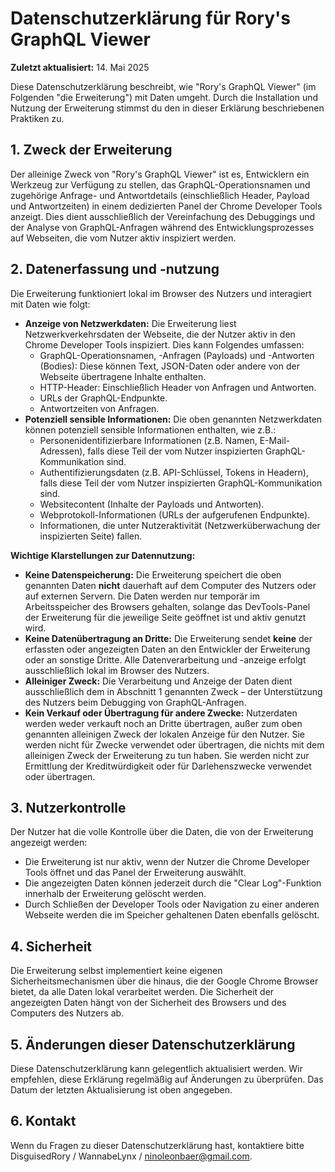 # Datenschutzerklärung für Rory's GraphQL Viewer

**Zuletzt aktualisiert:** 14. Mai 2025

Diese Datenschutzerklärung beschreibt, wie "Rory's GraphQL Viewer" (im Folgenden "die Erweiterung") mit Daten umgeht. Durch die Installation und Nutzung der Erweiterung stimmst du den in dieser Erklärung beschriebenen Praktiken zu.

## 1. Zweck der Erweiterung

Der alleinige Zweck von "Rory's GraphQL Viewer" ist es, Entwicklern ein Werkzeug zur Verfügung zu stellen, das GraphQL-Operationsnamen und zugehörige Anfrage- und Antwortdetails (einschließlich Header, Payload und Antwortzeiten) in einem dedizierten Panel der Chrome Developer Tools anzeigt. Dies dient ausschließlich der Vereinfachung des Debuggings und der Analyse von GraphQL-Anfragen während des Entwicklungsprozesses auf Webseiten, die vom Nutzer aktiv inspiziert werden.

## 2. Datenerfassung und -nutzung

Die Erweiterung funktioniert lokal im Browser des Nutzers und interagiert mit Daten wie folgt:

* **Anzeige von Netzwerkdaten:** Die Erweiterung liest Netzwerkverkehrsdaten der Webseite, die der Nutzer aktiv in den Chrome Developer Tools inspiziert. Dies kann Folgendes umfassen:
    * GraphQL-Operationsnamen, -Anfragen (Payloads) und -Antworten (Bodies): Diese können Text, JSON-Daten oder andere von der Webseite übertragene Inhalte enthalten.
    * HTTP-Header: Einschließlich Header von Anfragen und Antworten.
    * URLs der GraphQL-Endpunkte.
    * Antwortzeiten von Anfragen.
* **Potenziell sensible Informationen:** Die oben genannten Netzwerkdaten können potenziell sensible Informationen enthalten, wie z.B.:
    * Personenidentifizierbare Informationen (z.B. Namen, E-Mail-Adressen), falls diese Teil der vom Nutzer inspizierten GraphQL-Kommunikation sind.
    * Authentifizierungsdaten (z.B. API-Schlüssel, Tokens in Headern), falls diese Teil der vom Nutzer inspizierten GraphQL-Kommunikation sind.
    * Websitecontent (Inhalte der Payloads und Antworten).
    * Webprotokoll-Informationen (URLs der aufgerufenen Endpunkte).
    * Informationen, die unter Nutzeraktivität (Netzwerküberwachung der inspizierten Seite) fallen.

**Wichtige Klarstellungen zur Datennutzung:**

* **Keine Datenspeicherung:** Die Erweiterung speichert die oben genannten Daten **nicht** dauerhaft auf dem Computer des Nutzers oder auf externen Servern. Die Daten werden nur temporär im Arbeitsspeicher des Browsers gehalten, solange das DevTools-Panel der Erweiterung für die jeweilige Seite geöffnet ist und aktiv genutzt wird.
* **Keine Datenübertragung an Dritte:** Die Erweiterung sendet **keine** der erfassten oder angezeigten Daten an den Entwickler der Erweiterung oder an sonstige Dritte. Alle Datenverarbeitung und -anzeige erfolgt ausschließlich lokal im Browser des Nutzers.
* **Alleiniger Zweck:** Die Verarbeitung und Anzeige der Daten dient ausschließlich dem in Abschnitt 1 genannten Zweck – der Unterstützung des Nutzers beim Debugging von GraphQL-Anfragen.
* **Kein Verkauf oder Übertragung für andere Zwecke:** Nutzerdaten werden weder verkauft noch an Dritte übertragen, außer zum oben genannten alleinigen Zweck der lokalen Anzeige für den Nutzer. Sie werden nicht für Zwecke verwendet oder übertragen, die nichts mit dem alleinigen Zweck der Erweiterung zu tun haben. Sie werden nicht zur Ermittlung der Kreditwürdigkeit oder für Darlehenszwecke verwendet oder übertragen.

## 3. Nutzerkontrolle

Der Nutzer hat die volle Kontrolle über die Daten, die von der Erweiterung angezeigt werden:

* Die Erweiterung ist nur aktiv, wenn der Nutzer die Chrome Developer Tools öffnet und das Panel der Erweiterung auswählt.
* Die angezeigten Daten können jederzeit durch die "Clear Log"-Funktion innerhalb der Erweiterung gelöscht werden.
* Durch Schließen der Developer Tools oder Navigation zu einer anderen Webseite werden die im Speicher gehaltenen Daten ebenfalls gelöscht.

## 4. Sicherheit

Die Erweiterung selbst implementiert keine eigenen Sicherheitsmechanismen über die hinaus, die der Google Chrome Browser bietet, da alle Daten lokal verarbeitet werden. Die Sicherheit der angezeigten Daten hängt von der Sicherheit des Browsers und des Computers des Nutzers ab.

## 5. Änderungen dieser Datenschutzerklärung

Diese Datenschutzerklärung kann gelegentlich aktualisiert werden. Wir empfehlen, diese Erklärung regelmäßig auf Änderungen zu überprüfen. Das Datum der letzten Aktualisierung ist oben angegeben.

## 6. Kontakt

Wenn du Fragen zu dieser Datenschutzerklärung hast, kontaktiere bitte DisguisedRory / WannabeLynx / ninoleonbaer@gmail.com.
